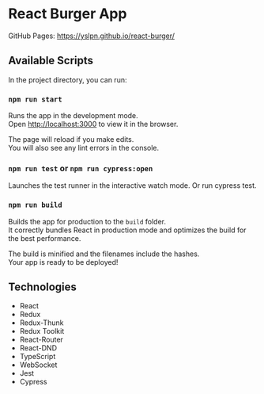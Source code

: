 # React Burger App

GitHub Pages: https://yslpn.github.io/react-burger/
## Available Scripts

In the project directory, you can run:

### `npm run start`

Runs the app in the development mode.\
Open [http://localhost:3000](http://localhost:3000) to view it in the browser.

The page will reload if you make edits.\
You will also see any lint errors in the console.

### `npm run test` or `npm run cypress:open`

Launches the test runner in the interactive watch mode. Or run cypress test. 

### `npm run build`

Builds the app for production to the `build` folder.\
It correctly bundles React in production mode and optimizes the build for the best performance.

The build is minified and the filenames include the hashes.\
Your app is ready to be deployed!

## Technologies

* React
* Redux
* Redux-Thunk
* Redux Toolkit
* React-Router
* React-DND
* TypeScript
* WebSocket
* Jest
* Cypress
